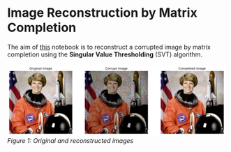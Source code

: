 # Image Reconstruction by Matrix Completion

The aim of [this](code.ipynb) notebook is to reconstruct a corrupted image by matrix completion using the **Singular Value Thresholding** (SVT) algorithm.
<br>
<br>
<img src="before_and_after.png" alt="before_and_after" width="500"/>
*Figure 1: Original and reconstructed images*
